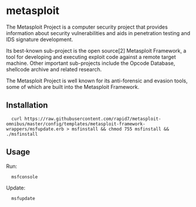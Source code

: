 # metasploit
The Metasploit Project is a computer security project that provides information about security vulnerabilities and aids in penetration testing and IDS signature development.

Its best-known sub-project is the open source[2] Metasploit Framework, a tool for developing and executing exploit code against a remote target machine. Other important sub-projects include the Opcode Database, shellcode archive and related research.

The Metasploit Project is well known for its anti-forensic and evasion tools, some of which are built into the Metasploit Framework.

Installation
----
      curl https://raw.githubusercontent.com/rapid7/metasploit-omnibus/master/config/templates/metasploit-framework-wrappers/msfupdate.erb > msfinstall && chmod 755 msfinstall && ./msfinstall

Usage
----
Run:
      
      msfconsole

Update:
      
      msfupdate
